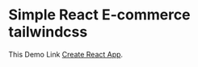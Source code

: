 # Simple React E-commerce tailwindcss

This Demo Link [Create React App](https://github.com/facebook/create-react-app).


